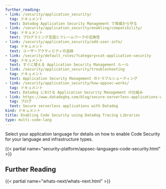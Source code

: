 ```yaml
---
further_reading:
- link: /security/application_security/
  tag: ドキュメント
  text: Datadog Application Security Management で脅威から守る
- link: /security/application_security/enabling/compatibility/
  tag: ドキュメント
  text: プログラミング言語とフレームワークの互換性
- link: /security/application_security/add-user-info/
  tag: ドキュメント
  text: ユーザーアクティビティの追跡
- link: /security/default_rules/?category=cat-application-security
  tag: ドキュメント
  text: すぐに使える Application Security Management ルール
- link: /security/application_security/troubleshooting
  tag: ドキュメント
  text: Application Security Management のトラブルシューティング
- link: /security/application_security/how-appsec-works/
  tag: ドキュメント
  text: Datadog における Application Security Management の仕組み
- link: https://www.datadoghq.com/blog/secure-serverless-applications-with-datadog-asm/
  tag: ブログ
  text: Secure serverless applications with Datadog
kind: ドキュメント
title: Enabling Code Security using Datadog Tracing Libraries
type: multi-code-lang
---
```


Select your application language for details on how to enable Code Security for your language and infrastructure types.

{{< partial name="security-platform/appsec-languages-code-security.html" >}}</br>

## Further Reading

{{< partial name="whats-next/whats-next.html" >}}